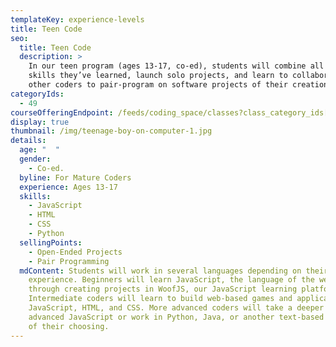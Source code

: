 ```yaml
---
templateKey: experience-levels
title: Teen Code
seo:
  title: Teen Code
  description: >
    In our teen program (ages 13-17, co-ed), students will combine all the
    skills they’ve learned, launch solo projects, and learn to collaborate with
    other coders to pair-program on software projects of their creation.
categoryIds:
  - 49
courseOfferingEndpoint: /feeds/coding_space/classes?class_category_ids[]=49
display: true
thumbnail: /img/teenage-boy-on-computer-1.jpg
details:
  age: "  "
  gender:
    - Co-ed.
  byline: For Mature Coders
  experience: Ages 13-17
  skills:
    - JavaScript
    - HTML
    - CSS
    - Python
  sellingPoints:
    - Open-Ended Projects
    - Pair Programming
  mdContent: Students will work in several languages depending on their
    experience. Beginners will learn JavaScript, the language of the web,
    through creating projects in WoofJS, our JavaScript learning platform.
    Intermediate coders will learn to build web-based games and applications in
    JavaScript, HTML, and CSS. More advanced coders will take a deeper dive into
    advanced JavaScript or work in Python, Java, or another text-based language
    of their choosing.
---
```

